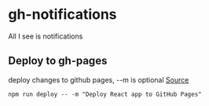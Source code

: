 # gh-notifications
All I see is notifications

## Deploy to gh-pages
deploy changes to github pages, --m is optional [Source](https://github.com/gitname/react-gh-pages)
```
npm run deploy -- -m "Deploy React app to GitHub Pages"
```